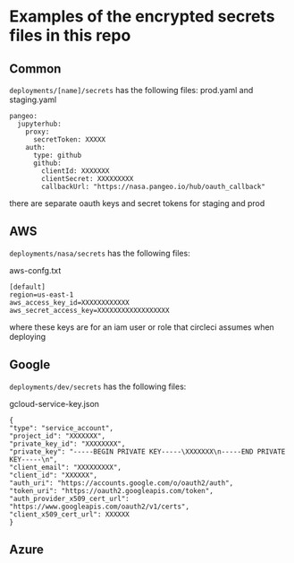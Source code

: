 # Examples of the encrypted secrets files in this repo

## Common
`deployments/[name]/secrets` has the following files:
prod.yaml and staging.yaml
```
pangeo:
  jupyterhub:
    proxy:
      secretToken: XXXXX
    auth:
      type: github
      github:
        clientId: XXXXXXX
        clientSecret: XXXXXXXXX
        callbackUrl: "https://nasa.pangeo.io/hub/oauth_callback"
```
there are separate oauth keys and secret tokens for staging and prod


## AWS
`deployments/nasa/secrets` has the following files:

aws-confg.txt
```
[default]
region=us-east-1
aws_access_key_id=XXXXXXXXXXXX
aws_secret_access_key=XXXXXXXXXXXXXXXXXX
```
where these keys are for an iam user or role that circleci assumes when deploying


## Google
`deployments/dev/secrets` has the following files:

gcloud-service-key.json 
```
{
"type": "service_account",
"project_id": "XXXXXXX",
"private_key_id": "XXXXXXXX",
"private_key": "-----BEGIN PRIVATE KEY-----\XXXXXXX\n-----END PRIVATE KEY-----\n",
"client_email": "XXXXXXXXX",
"client_id": "XXXXXX",
"auth_uri": "https://accounts.google.com/o/oauth2/auth",
"token_uri": "https://oauth2.googleapis.com/token",
"auth_provider_x509_cert_url": "https://www.googleapis.com/oauth2/v1/certs",
"client_x509_cert_url": XXXXXX
}
```

## Azure
